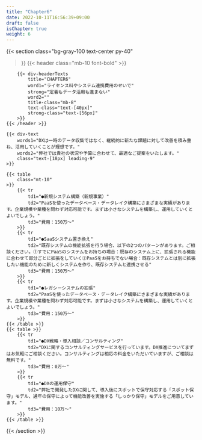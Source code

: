 ```yaml
---
title: "Chapter6"
date: 2022-10-11T16:56:39+09:00
draft: false
isChapter: true
weight: 6
---
```


{{< section
    class="bg-gray-100 text-center py-40"
>}}
    {{< header
        class="mb-10 font-bold"
    >}}

        {{< div-headerTexts
            title="CHAPTER6"
            word1="ライセンス料やシステム連携費用のせいで"
            strong="定着もデータ活用も進まない"
            word2=""
            title-class="mb-8"
            text-class="text-[40px]"
            strong-class="text-[56px]"
        >}}
    {{< /header >}}

    {{< div-text
        words1="DXは一時のデータ収集ではなく、継続的に新たな課題に対して改善を積み重ね、活用していくことが理想です。"
        words2="弊社では貴社の状況や予算に合わせて、最適なご提案をいたします。"
        class="text-[18px] leading-9"
    >}} 

    {{< table 
        class="mt-10"
    >}}
        {{< tr 
            td1="●新規システム構築（新規事業）"
            td2="PaaSを使ったデータベース・データレイク構築にさまざまな実績があります。企業規模や業種を問わず対応可能です。まずは小さなシステムを構築し、運用していくとよいでしょう。" 
            td3="費用：150万〜"
        >}}
        {{< tr 
            td1="●SaaSシステム置き換え"
            td2="既存システムの機能拡張を行う場合、以下の2つのパターンがあります。ご相談ください。①すでにPaaSのシステムをお持ちの場合：既存のシステム上に、拡張される機能に合わせて部分ごとに拡張をしていく②PaaSをお持ちでない場合：既存システムとは別に拡張したい機能のために新しくシステムを作り、既存システムと連携させる" 
            td3="費用：150万〜"
        >}}
        {{< tr 
            td1="●レガシーシステムの拡張"
            td2="PaaSを使ったデータベース・データレイク構築にさまざまな実績があります。企業規模や業種を問わず対応可能です。まずは小さなシステムを構築し、運用していくとよいでしょう。" 
            td3="費用：150万〜"
        >}}
    {{< /table >}}
    {{< table >}}
        {{< tr 
            td1="●DX戦略・導入相談／コンサルティング"
            td2="DXに関するコンサルティングサービスを行っています。DX推進についてまずはお気軽にご相談ください。コンサルティングは相応の料金をいただいていますが、ご相談は無料です。" 
            td3="費用：0万〜"
        >}}
        {{< tr 
            td1="●DXの運用保守"
            td2="弊社で開発したDXに関して、導入後にスポットで保守対応する「スポット保守」モデル、通年の保守によって機能改善を実施する「しっかり保守」モデルをご用意しています。" 
            td3="費用：10万〜"
        >}}
    {{< /table >}}
{{< /section >}}
